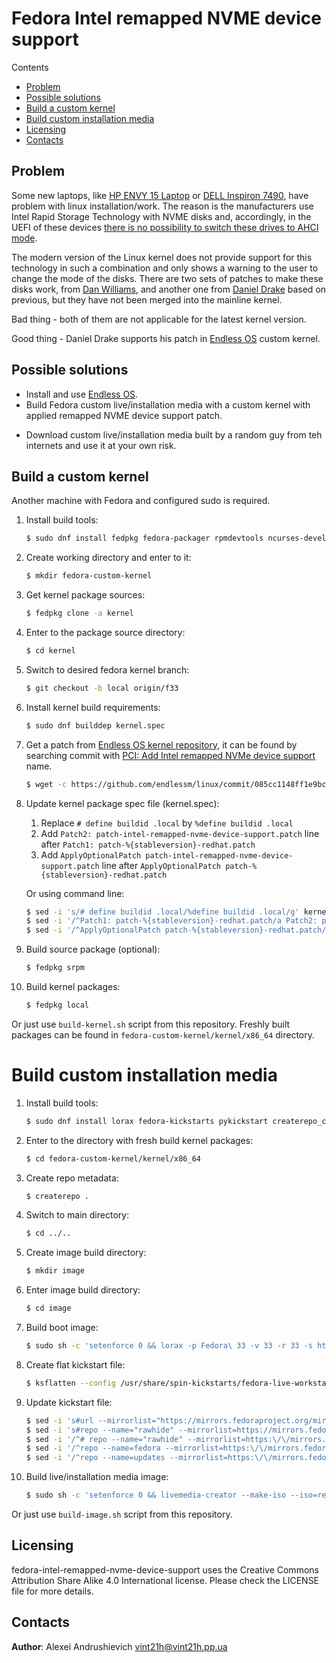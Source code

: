 [//]: # (fedora-intel-remapped-nvme-device-support)
[//]: # (README.md)


# Fedora Intel remapped NVME device support

Contents
* [Problem](#problem)
* [Possible solutions](#possible-solutions)
* [Build a custom kernel](#build-a-custom-kernel)
* [Build custom installation media](#build-custom-installation-media)
* [Licensing](#licensing)
* [Contacts](#contacts)

## Problem
Some new laptops, like [HP ENVY 15 Laptop](https://www.hp.com/us-en/shop/mdp/laptops/envy-15-204072--1) or [DELL Inspiron 7490](https://www.dell.com/community/Linux-General/Inspiron-7490-BIOS-How-to-turn-off-intel-RAID-on-and-swith-disk/td-p/7388147), have problem with linux installation/work.
The reason is the manufacturers use Intel Rapid Storage Technology with NVME disks and, accordingly, in the UEFI of these devices [there is no possibility to switch these drives to AHCI mode](https://h30434.www3.hp.com/t5/Notebook-Boot-and-Lockup/envy-15-2020-ahci-mode/td-p/7703443>).

The modern version of the Linux kernel does not provide support for this technology in such a combination and only shows a warning to the user to change the mode of the disks.
There are two sets of patches to make these disks work, from [Dan Williams](https://marc.info/?l=linux-ide&m=147709610621480&w=2), and another one from [Daniel Drake](https://lkml.org/lkml/2019/6/20/27) based on previous, but they have not been merged into the mainline kernel.

Bad thing - both of them are not applicable for the latest kernel version.

Good thing - Daniel Drake supports his patch in [Endless OS](https://endlessos.com/) custom kernel.

## Possible solutions
* Install and use [Endless OS](https://endlessos.com/).
* Build Fedora custom live/installation media with a custom kernel with applied remapped NVME device support patch.

[//]: # (TODO: add a link to ISO)
* Download custom live/installation media built by a random guy from teh internets and use it at your own risk.

## Build a custom kernel
Another machine with Fedora and configured sudo is required.

1. Install build tools:
    ```sh
    $ sudo dnf install fedpkg fedora-packager rpmdevtools ncurses-devel pesign grubby
    ```
2. Create working directory and enter to it:
    ```sh
    $ mkdir fedora-custom-kernel
    ```
3. Get kernel package sources:
    ```sh
    $ fedpkg clone -a kernel
    ```
4. Enter to the package source directory:
    ```sh
    $ cd kernel
    ```
5. Switch to desired fedora kernel branch:
    ```sh
    $ git checkout -b local origin/f33
    ```
6. Install kernel build requirements:
   ```sh
   $ sudo dnf builddep kernel.spec
   ```
7. Get a patch from [Endless OS kernel repository](https://github.com/endlessm/linux/), it can be found by searching commit with [PCI: Add Intel remapped NVMe device support](https://github.com/endlessm/linux/commit/085cc1148ff1e9bcf7d3245a53b240d6e90fb90d) name.
    ```sh
    $ wget -c https://github.com/endlessm/linux/commit/085cc1148ff1e9bcf7d3245a53b240d6e90fb90d.patch -O patch-intel-remapped-nvme-device-support.patch
    ```
8. Update kernel package spec file (kernel.spec):
    1. Replace `# define buildid .local` by `%define buildid .local`
    2. Add `Patch2: patch-intel-remapped-nvme-device-support.patch` line after `Patch1: patch-%{stableversion}-redhat.patch`
    3. Add `ApplyOptionalPatch patch-intel-remapped-nvme-device-support.patch` line after `ApplyOptionalPatch patch-%{stableversion}-redhat.patch`

    Or using command line:
    ```sh
    $ sed -i 's/# define buildid .local/%define buildid .local/g' kernel.spec
    $ sed -i '/^Patch1: patch-%{stableversion}-redhat.patch/a Patch2: patch-intel-remapped-nvme-device-support.patch' kernel.spec
    $ sed -i '/^ApplyOptionalPatch patch-%{stableversion}-redhat.patch/a ApplyOptionalPatch patch-intel-remapped-nvme-device-support.patch' kernel.spec
    ```
9. Build source package (optional):
    ```sh
    $ fedpkg srpm
    ```
10. Build kernel packages:
    ```sh
    $ fedpkg local
    ```

Or just use `build-kernel.sh` script from this repository.
Freshly built packages can be found in `fedora-custom-kernel/kernel/x86_64` directory.

# Build custom installation media
[//]: # (TODO: document it!!1)
1. Install build tools:
    ```sh
    $ sudo dnf install lorax fedora-kickstarts pykickstart createrepo_c
    ```
2. Enter to the directory with fresh build kernel packages:
    ```sh
    $ cd fedora-custom-kernel/kernel/x86_64
    ```
3. Create repo metadata:
    ```sh
    $ createrepo .
    ```
4. Switch to main directory:
    ```sh
    $ cd ../..
    ```
5. Create image build directory:
    ```sh
    $ mkdir image
    ```
6. Enter image build directory:
    ```sh
    $ cd image
    ```
7. Build boot image:
    ```sh
    $ sudo sh -c 'setenforce 0 && lorax -p Fedora\ 33 -v 33 -r 33 -s http://localhost:8080/ -s https://dl.fedoraproject.org/pub/fedora/linux/releases/33/Everything/x86_64/os/ -s https://dl.fedoraproject.org/pub/fedora/linux/updates/33/Everything/x86_64/ ./result/ && setenforce 1'
    ```
8. Create flat kickstart file:
    ```sh
    $ ksflatten --config /usr/share/spin-kickstarts/fedora-live-workstation.ks -o flat-fedora-live-workstation.ks --version F33
    ```
9. Update kickstart file:
    ```sh
    $ sed -i 's#url --mirrorlist="https://mirrors.fedoraproject.org/mirrorlist?repo=rawhide\&arch=$basearch"#url --mirrorlist="https://mirrors.fedoraproject.org/mirrorlist?repo=fedora-$releasever\&arch=$basearch"#g' flat-fedora-live-workstation.ks
    $ sed -i 's#repo --name="rawhide" --mirrorlist=https://mirrors.fedoraproject.org/mirrorlist?repo=rawhide\&arch=$basearch#\# repo --name="rawhide" --mirrorlist=https://mirrors.fedoraproject.org/mirrorlist?repo=rawhide\&arch=$basearch#g' flat-fedora-live-workstation.ks
    $ sed -i '/^# repo --name="rawhide" --mirrorlist=https:\/\/mirrors.fedoraproject.org\/mirrorlist?repo=rawhide\&arch=$basearch/a repo --name=fedora --mirrorlist=https:\/\/mirrors.fedoraproject.org\/mirrorlist?repo=fedora-$releasever\&arch=$basearch' flat-fedora-live-workstation.ks
    $ sed -i '/^repo --name=fedora --mirrorlist=https:\/\/mirrors.fedoraproject.org\/mirrorlist?repo=fedora-$releasever\&arch=$basearch/a repo --name=updates --mirrorlist=https:\/\/mirrors.fedoraproject.org\/mirrorlist?repo=updates-released-$releasever\&arch=$basearch' flat-fedora-live-workstation.ks
    $ sed -i '/^repo --name=updates --mirrorlist=https:\/\/mirrors.fedoraproject.org\/mirrorlist?repo=updates-released-$releasever\&arch=$basearch/a repo --name=fedora-custom-kernel --cost=1 --baseurl=https://fedora-custom-kernel-repo.s3.amazonaws.com/$releasever/$basearch/' flat-fedora-live-workstation.ks
    ```
10. Build live/installation media image:
    ```sh
    $ sudo sh -c 'setenforce 0 && livemedia-creator --make-iso --iso=result/images/boot.iso --ks flat-fedora-live-workstation.ks --releasever=33 --macboot --resultdir=./live/ --live-rootfs-size 10 && setenforce 1'
    ```

Or just use `build-image.sh` script from this repository.

## Licensing
fedora-intel-remapped-nvme-device-support uses the Creative Commons Attribution Share Alike 4.0 International license.
Please check the LICENSE file for more details.

## Contacts
**Author**: Alexei Andrushievich <vint21h@vint21h.pp.ua>
